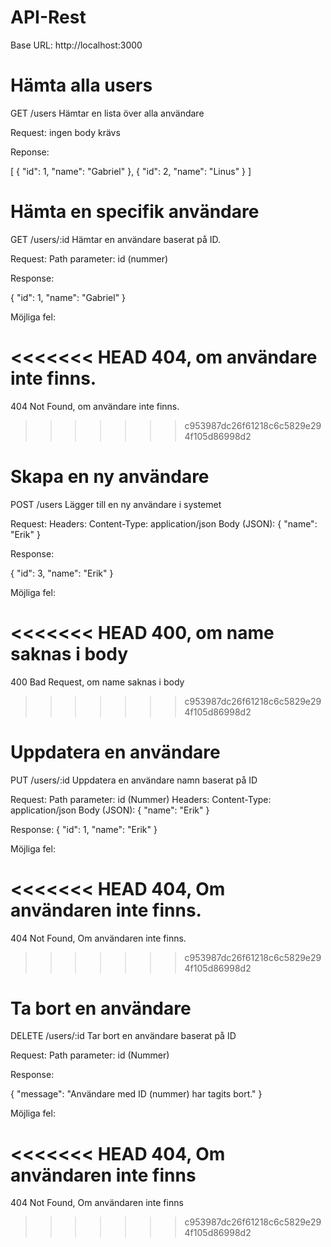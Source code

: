 # API-Rest

Base URL: http://localhost:3000

# Hämta alla users

GET /users
Hämtar en lista över alla användare

Request: ingen body krävs

Reponse: 

[
  { "id": 1, "name": "Gabriel" },
  { "id": 2, "name": "Linus" }
]

# Hämta en specifik användare

GET /users/:id
Hämtar en användare baserat på ID.

Request: Path parameter: id (nummer)

Response: 

{ "id": 1, "name": "Gabriel" }

Möjliga fel: 

<<<<<<< HEAD
404, om användare inte finns.
=======
404 Not Found, om användare inte finns.
>>>>>>> c953987dc26f61218c6c5829e294f105d86998d2

# Skapa en ny användare

POST /users
Lägger till en ny användare i systemet

Request: Headers: Content-Type: application/json
         Body (JSON): { "name": "Erik" }

Response: 

{ "id": 3, "name": "Erik" }

Möjliga fel: 

<<<<<<< HEAD
400, om name saknas i body
=======
400 Bad Request, om name saknas i body
>>>>>>> c953987dc26f61218c6c5829e294f105d86998d2

# Uppdatera en användare

PUT /users/:id
Uppdatera en användare namn baserat på ID

Request: Path parameter: id (Nummer)
         Headers: Content-Type: application/json
         Body (JSON): { "name": "Erik" }

Response: { "id": 1, "name": "Erik" }

Möjliga fel:

<<<<<<< HEAD
404, Om användaren inte finns.
=======
404 Not Found, Om användaren inte finns.
>>>>>>> c953987dc26f61218c6c5829e294f105d86998d2

# Ta bort en användare 

DELETE /users/:id
Tar bort en användare baserat på ID

Request: Path parameter: id (Nummer)

Response: 

{ "message": "Användare med ID (nummer) har tagits bort." }

Möjliga fel:

<<<<<<< HEAD
404, Om användaren inte finns
=======
404 Not Found, Om användaren inte finns
>>>>>>> c953987dc26f61218c6c5829e294f105d86998d2
